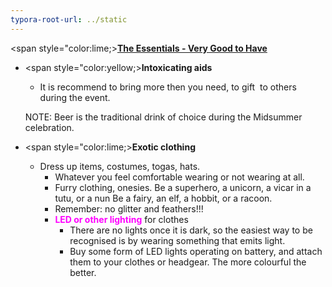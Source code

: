 ```yaml
---
typora-root-url: ../static
---
```


<span style="color:lime;><u>**The Essentials - Very Good to Have**</u></span>

- <span style="color:yellow;>**Intoxicating aids**</span>
  - It is recommend to bring more then you need, to gift  to others during the event.

  NOTE: Beer is the traditional drink of choice during the Midsummer celebration.


- <span style="color:lime;>**Exotic clothing**</span>
  - Dress up items, costumes, togas, hats. 
    - Whatever you feel comfortable wearing or not wearing at all.
    - Furry clothing, onesies. Be a superhero, a unicorn, a vicar in a tutu, or a nun Be a fairy, an elf, a hobbit, or a racoon.
    - <span style="color=yellow;">Remember</span>: no glitter and feathers!!!
    - <span style="color:fuchsia;">**LED or other lighting** </span>for clothes  
      - There are no lights once it is dark, so the easiest way to be recognised is by wearing something that emits light. 
      - Buy some form of LED lights operating on battery, and attach them to your clothes or headgear. The more colourful the better.

